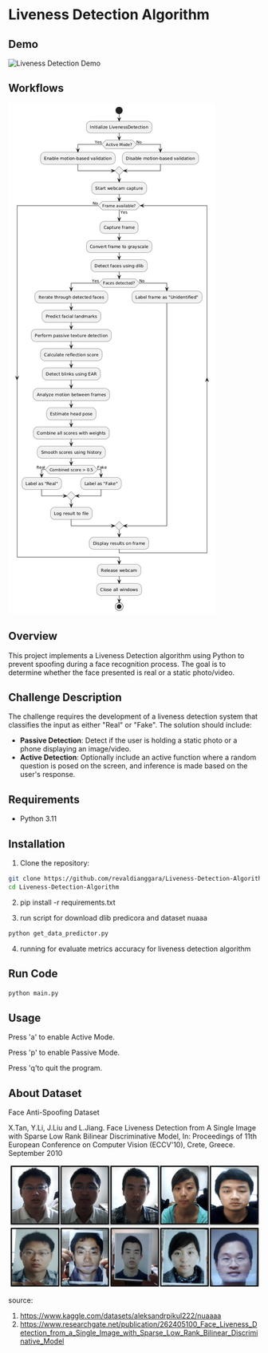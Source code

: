 # Liveness Detection Algorithm

## Demo
![Liveness Detection Demo](https://github.com/revaldianggara/Liveness-Detection-Algorithm/blob/main/demo2.gif)

## Workflows
![Workflows](https://github.com/revaldianggara/Liveness-Detection-Algorithm/blob/main/workflows.png)

## Overview
This project implements a Liveness Detection algorithm using Python to prevent spoofing during a face recognition process. The goal is to determine whether the face presented is real or a static photo/video.

## Challenge Description
The challenge requires the development of a liveness detection system that classifies the input as either "Real" or "Fake". The solution should include:

- **Passive Detection**: Detect if the user is holding a static photo or a phone displaying an image/video.
- **Active Detection**: Optionally include an active function where a random question is posed on the screen, and inference is made based on the user's response.

## Requirements
- Python 3.11

## Installation
1. Clone the repository:
```bash
git clone https://github.com/revaldianggara/Liveness-Detection-Algorithm.git
cd Liveness-Detection-Algorithm
```

2. pip install -r requirements.txt

3. run script for download dlib predicora and dataset nuaaa
```bash
python get_data_predictor.py 
```

4. running
for evaluate metrics accuracy for liveness detection algorithm

## Run Code
```bash
python main.py
```

## Usage
Press 'a' to enable Active Mode.

Press 'p' to enable Passive Mode.

Press 'q'to quit the program.

## About Dataset
Face Anti-Spoofing Dataset

X.Tan, Y.Li, J.Liu and L.Jiang.
Face Liveness Detection from A Single Image with Sparse Low Rank Bilinear Discriminative Model,
In: Proceedings of 11th European Conference on Computer Vision (ECCV'10), Crete, Greece. September 2010

![Workflows](https://github.com/revaldianggara/Liveness-Detection-Algorithm/blob/main/dataset.png)

source: 
   1. https://www.kaggle.com/datasets/aleksandrpikul222/nuaaaa
   2. https://www.researchgate.net/publication/262405100_Face_Liveness_Detection_from_a_Single_Image_with_Sparse_Low_Rank_Bilinear_Discriminative_Model
